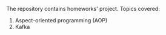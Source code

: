 The repository contains homeworks' project.
Topics covered:
1. Aspect-oriented programming (AOP)
2. Kafka